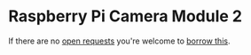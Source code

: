 # Raspberry Pi Camera Module 2
If there are no [open requests](../../../../issues?q=is%3Aissue+is%3Aopen+%22Raspberry+Pi+Camera+Module+2%22) you're welcome to [borrow this](../../../../issues/new?title=Borrow%20request%20for%20Raspberry%20Pi%20Camera%20Module%202&body=1%20piece%20of%20[this](../blob/main/Hardware/Cameras/Raspberry_Pi_Camera_Module_2.md)%20for%20~2%20weeks.).